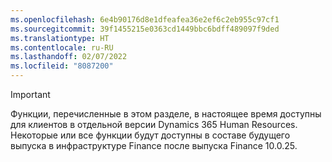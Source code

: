 ```yaml
---
ms.openlocfilehash: 6e4b90176d8e1dfeafea36e2ef6c2eb955c97cf1
ms.sourcegitcommit: 39f1455215e0363cd1449bbc6bdff489097f9ded
ms.translationtype: HT
ms.contentlocale: ru-RU
ms.lasthandoff: 02/07/2022
ms.locfileid: "8087200"
---
```

> [!IMPORTANT]
> Функции, перечисленные в этом разделе, в настоящее время доступны для клиентов в отдельной версии Dynamics 365 Human Resources. Некоторые или все функции будут доступны в составе будущего выпуска в инфраструктуре Finance после выпуска Finance 10.0.25.
